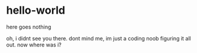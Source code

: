 # hello-world
here goes nothing

oh, i didnt see you there. 
dont mind me, im just a coding noob figuring it all out. 
now where was i?
